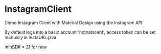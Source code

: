 InstagramClient
===============

Demo Instagram Client with Material Design using the Instagram API

By default logs into a basic account 'notnatsoeht', access token can be set manually in InstaURL.java

minSDK = 21 for now
